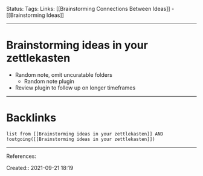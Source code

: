 Status: 
Tags: 
Links: [[Brainstorming Connections Between Ideas]] - [[Brainstorming Ideas]]
___
# Brainstorming ideas in your zettlekasten
- Random note, omit uncuratable folders
	- Random note plugin
- Review plugin to follow up on longer timeframes
___
# Backlinks
```dataview
list from [[Brainstorming ideas in your zettlekasten]] AND !outgoing([[Brainstorming ideas in your zettlekasten]])
```
___
References:

Created:: 2021-09-21 18:19